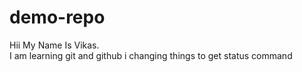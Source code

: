 # demo-repo
Hii My Name Is Vikas. 
<br>
I am learning git and github
i changing things to get status command
